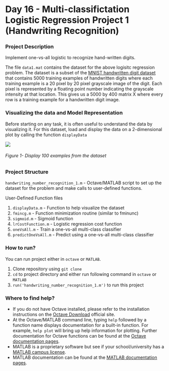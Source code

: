 # Day 16 - Multi-classifictation Logistic Regression Project 1 (Handwriting Recognition)

### Project Description
Implement one-vs-all logistic to recognize hand-written digits.

The file `data1.mat` contains the dataset for the above logisitc regression problem. The dataset is a subset of the [MNIST handwritten digit dataset](http://yann.lecun.com/exdb/mnist/) that contains 5000 training examples of handwritten digits where each training example is a 20 pixel by 20 pixel grayscale image of the digit. Each pixel is represented by a floating point number indicating the grayscale intensity at that location. This gives us a 5000 by 400 matrix X where every row is a training example for a handwritten digit image.

### Visualizing the data and Model Representation
Before starting on any task, it is often useful to understand the data by visualizing it. For this dataset, load and display the data on a 2-dimensional plot by calling the function `displayData`

![](handwritten_digit_recognition_backpropagation/results/V1.png)

###### Figure 1- Display 100 examples from the dataset

### Project Structure 

`handwriting_number_recognition_1.m` - Octave/MATLAB script to set up the dataset for the problem and make calls to user-defined functions.

User-Defined Function files
1. `displayData.m` - Function to help visualize the dataset
1. `fmincg.m` - Function minimization routine (similar to fminunc)
1. `sigmoid.m` - Sigmoid function
1. `lrCostFunction.m` - Logistic regression cost function
1. `oneVsAll.m` - Train a one-vs-all multi-class classifier
1. `predictOneVsAll.m` - Predict using a one-vs-all multi-class classifier

### How to run?
You can run project either in `octave` or `MATLAB`. 
1. Clone repository using `git clone `
2. `cd` to project directory and either run following command in `octave` or `MATLAB`
2. `run('handwriting_number_recognition_1.m')` to run this project

### Where to find help?
* If you do not have Octave installed, please refer to the installation instructions on the [Octave Download](https://www.gnu.org/software/octave/download.html) official site.
* At the Octave/MATLAB command line, typing `help` followed by a function name displays documentation for a built-in function. For example, `help plot` will bring up help information for plotting. Further documentation for Octave functions can be found at the [Octave documentation pages](https://octave.org/doc/v5.2.0/). 
* MATLAB is a proprietary software but see if your school/university has a [MATLAB campus license](https://in.mathworks.com/academia/tah-support-program/eligibility.html). 
* MATLAB documentation can be found at the [MATLAB documentation pages](https://in.mathworks.com/help/matlab/?refresh=true).
